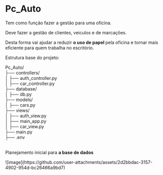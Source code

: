 # Pc_Auto

Tem como função fazer a gestão para uma oficina.

Deve fazer a gestão de clientes, veiculos e de marcações. 

<p>Desta forma vai ajudar a reduzir <strong> o uso de papel </strong> pela oficina e tornar mais eficiente para quem trabalha no escritório.</p>

Estrutura base do projeto: 

Pc_Auto/<br>
├── controllers/<br>
│   ├── auth_controller.py<br>
│   ├── car_controller.py<br>
├── database/<br>
│   ├── db.py<br>
├── models/<br>
│   ├── cars.py<br>
├── views/<br>
│   ├── auth_view.py<br>
│   ├── main_app.py<br>
│   ├── car_view.py<br>
├── main.py<br>
├── .env<br>
 <br> 

 <p>Planejamento inicial para <strong> a base de dados</p></strong></p>
![image](https://github.com/user-attachments/assets/2d2bbdac-3157-4902-954d-bc26466a9bd7)
